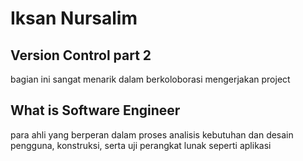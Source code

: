 # Iksan Nursalim
## Version Control part 2
bagian ini sangat menarik dalam berkoloborasi mengerjakan project

## What is Software Engineer
para ahli yang berperan dalam proses analisis kebutuhan dan desain pengguna, konstruksi, serta uji perangkat lunak seperti aplikasi